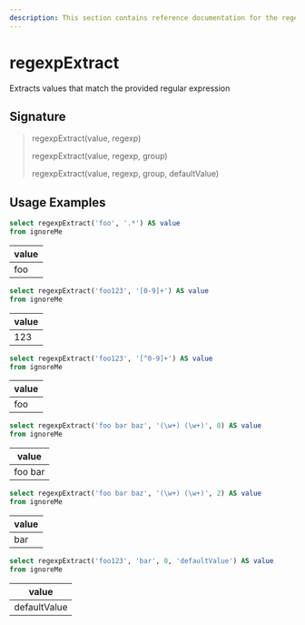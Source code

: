 ```yaml
---
description: This section contains reference documentation for the regexpExtract function.
---
```


# regexpExtract

Extracts values that match the provided regular expression

## Signature

> regexpExtract(value, regexp)
>
> regexpExtract(value, regexp, group) 
> 
> regexpExtract(value, regexp, group, defaultValue) 

## Usage Examples

```sql
select regexpExtract('foo', '.*') AS value
from ignoreMe
```

| value   | 
| ------------- |
| foo|

```sql
select regexpExtract('foo123', '[0-9]+') AS value
from ignoreMe
```

| value   | 
| ------------- |
| 123 |

```sql
select regexpExtract('foo123', '[^0-9]+') AS value
from ignoreMe
```

| value   | 
| ------------- |
| foo |

```sql
select regexpExtract('foo bar baz', '(\w+) (\w+)', 0) AS value
from ignoreMe
```

| value   | 
| ------------- |
| foo bar |

```sql
select regexpExtract('foo bar baz', '(\w+) (\w+)', 2) AS value
from ignoreMe
```

| value   | 
| ------------- |
| bar |


```sql
select regexpExtract('foo123', 'bar', 0, 'defaultValue') AS value
from ignoreMe
```

| value   | 
| ------------- |
| defaultValue |